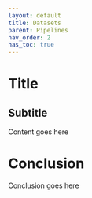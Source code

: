 ```yaml
---
layout: default
title: Datasets
parent: Pipelines
nav_order: 2
has_toc: true
---
```


# Title

## Subtitle

Content goes here

# Conclusion

Conclusion goes here